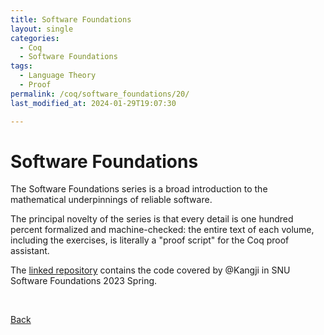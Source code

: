 ```yaml
---
title: Software Foundations
layout: single
categories:
  - Coq
  - Software Foundations
tags:
  - Language Theory
  - Proof
permalink: /coq/software_foundations/20/
last_modified_at: 2024-01-29T19:07:30

---
```


# Software Foundations

The Software Foundations series is a broad introduction to the mathematical underpinnings of reliable software.

The principal novelty of the series is that every detail is one hundred percent formalized and machine-checked:
the entire text of each volume, including the exercises, is literally a "proof script" for the Coq proof assistant.

The [linked repository](https://github.com/Kangji/SF2023S) contains the code covered by @Kangji in SNU Software Foundations 2023 Spring.

<br>

[Back](/coq/software_foundations/)